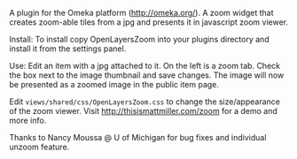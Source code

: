 A plugin for the Omeka platform (http://omeka.org/).
A zoom widget that creates zoom-able tiles from a jpg and presents it in
javascript zoom viewer.

Install:
To install copy OpenLayersZoom into your plugins directory and install it from
the settings panel.

Use:
Edit an item with a jpg attached to it. On the left is a zoom tab. Check the box
next to the image thumbnail and save changes. The image will now be presented as
a zoomed image in the public item page.

Edit `views/shared/css/OpenLayersZoom.css` to change the size/appearance of the
zoom viewer.
Visit http://thisismattmiller.com/zoom for a demo and more info.

Thanks to Nancy Moussa @ U of Michigan for bug fixes and individual unzoom
feature.
